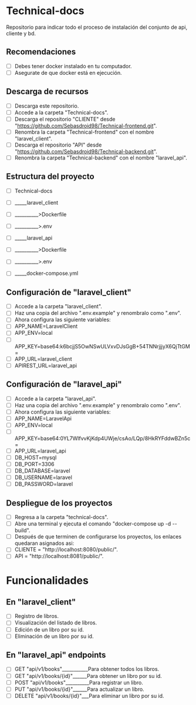 # Technical-docs
Repositorio para indicar todo el proceso de instalación del conjunto de api, cliente y bd.

## Recomendaciones
 - [ ] Debes tener docker instalado en tu computador.
 - [ ] Asegurate de que docker está en ejecución.

## Descarga de recursos
 - [ ] Descarga este repositorio.
 - [ ] Accede a la carpeta "Technical-docs".
 - [ ] Descarga el repositorio "CLIENTE" desde "https://github.com/Sebasdroid98/Technical-frontend.git".
 - [ ] Renombra la carpeta "Technical-frontend" con el nombre "laravel_client".
 - [ ] Descarga el repositorio "API" desde "https://github.com/Sebasdroid98/Technical-backend.git".
 - [ ] Renombra la carpeta "Technical-backend" con el nombre "laravel_api".

## Estructura del proyecto
 - [ ] Technical-docs
 - [ ] _____laravel_client
 - [ ] __________>Dockerfile
 - [ ] __________>.env
 - [ ] _____laravel_api
 - [ ] __________>Dockerfile
 - [ ] __________>.env
 - [ ] _____docker-compose.yml


## Configuración de "laravel_client"
 - [ ] Accede a la carpeta "laravel_client".
 - [ ] Haz una copia del archivo ".env.example" y renombralo como ".env".
 - [ ] Ahora configura las siguiente variables:
 - [ ] APP_NAME=LaravelClient
 - [ ] APP_ENV=local
 - [ ] APP_KEY=base64:k6bcjjS5OwNSwULVxvDJsGgB+54TNNrjjjyX6QjTtGM=
 - [ ] APP_URL=laravel_client
 - [ ] APIREST_URL=laravel_api

## Configuración de "laravel_api"
 - [ ] Accede a la carpeta "laravel_api".
 - [ ] Haz una copia del archivo ".env.example" y renombralo como ".env".
 - [ ] Ahora configura las siguiente variables:
 - [ ] APP_NAME=LaravelApi
 - [ ] APP_ENV=local
 - [ ] APP_KEY=base64:0YL7WlfvvKjKdp4UWje/csAo/LQp/8HkRYFddwBZn5c=
 - [ ] APP_URL=laravel_api
 - [ ] DB_HOST=mysql
 - [ ] DB_PORT=3306
 - [ ] DB_DATABASE=laravel
 - [ ] DB_USERNAME=laravel
 - [ ] DB_PASSWORD=laravel

## Despliegue de los proyectos
 - [ ] Regresa a la carpeta "technical-docs".
 - [ ] Abre una terminal y ejecuta el comando "docker-compose up -d --build".
 - [ ] Después de que terminen de configurarse los proyectos, los enlaces quedaran asignados asi:
 - [ ] CLIENTE = "http://localhost:8080/public/".
 - [ ] API     = "http://localhost:8081/public/".

# Funcionalidades

## En "laravel_client"
 - [ ] Registro de libros.
 - [ ] Visualización del listado de libros.
 - [ ] Edición de un libro por su id.
 - [ ] Eliminación de un libro por su id.

## En "laravel_api" endpoints
 - [ ] GET "api/v1/books"___________Para obtener todos los libros.
 - [ ] GET "api/v1/books/{id}"______Para obtener un libro por su id.
 - [ ] POST "api/v1/books"__________Para registrar un libro.
 - [ ] PUT "api/v1/books/{id}"______Para actualizar un libro.
 - [ ] DELETE "api/v1/books/{id}"___Para eliminar un libro por su id.
